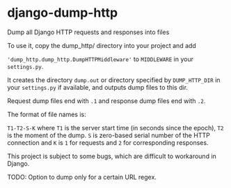 # django-dump-http
Dump all Django HTTP requests and responses into files

To use it, copy the dump_http/ directory into your project and add

`'dump_http.dump_http.DumpHTTPMiddleware'` to `MIDDLEWARE` in your `settings.py`.

It creates the directory `dump.out` or directory specified by `DUMP_HTTP_DIR` in your `settings.py` if available,
and outputs dump files to this dir.

Request dump files end with `.1` and response dump files end with `.2`.

The format of file names is:

`T1-T2-S-K` where `T1` is the server start time (in seconds since the epoch), `T2` is the moment of the dump. `S` is zero-based serial number of the HTTP connection and `K` is `1` for requests and `2` for corresponding responses.

This project is subject to some bugs, which are difficult to workaround in Django.

TODO: Option to dump only for a certain URL regex.

